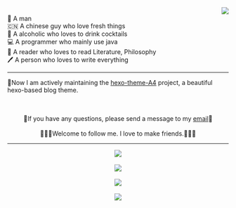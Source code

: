 
<img align="right" src="https://github-readme-stats-git-masterrstaa-rickstaa.vercel.app/api/top-langs/?username=HiNinoJay&layout=pie" />

<br>
👦 A man
<br>
🇨🇳 A chinese guy who love fresh things
<br>
🍹 A alcoholic who loves to drink cocktails
<br>
💻 A programmer who mainly use java
<br>
📖 A reader who loves to read Literature, Philosophy
<br>
🖊️ A person who loves to write everything

---


🍺Now I am actively maintaining the [hexo-theme-A4](https://github.com/HiNinoJay/hexo-theme-A4) project, a beautiful hexo-based blog theme.  

<br>
<br>



<div align="center">
      📧If you have any questions, please send a message to my <a href="mailto:welcome@ninojay.top" title="welcome@ninojay.top">email</a>📧
      <br>
      <br>
      🧑‍🤝‍🧑Welcome to follow me. I love to make friends.🧑‍🤝‍🧑
</div>

---

<div align = "center">
      <img src = "https://komarev.com/ghpvc/?username=HiNinoJay" />
</div>
                                                                
<br>

<div align="center">
  <img src="https://github-readme-stats-git-masterrstaa-rickstaa.vercel.app/api?username=hininojay&show_icons=true&theme=radical" />
</div>

<br>

<div align="center">
      <a href="https://wakatime.com"><img src="https://wakatime.com/share/@0dd1f078-1ad2-4dd8-a132-fa9f8eb8848d/9c374987-8592-4d74-be74-6354bdd874af.png" /></a>
</div>

<br>

<div align="center">
      <a href="https://wakatime.com"><img src="https://wakatime.com/share/@0dd1f078-1ad2-4dd8-a132-fa9f8eb8848d/2671c60b-416d-44d4-8d42-30a722f1d0c9.png" /></a>
</div>
